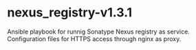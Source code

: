 # nexus_registry-v1.3.1

Ansible playbook for runnig Sonatype Nexus registry as service.
Configuration files for HTTPS access through nginx as proxy.

